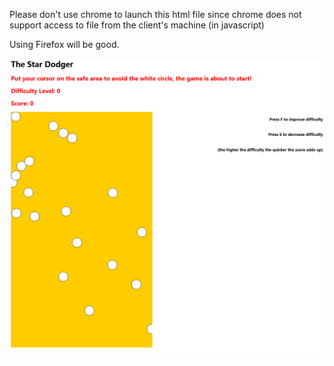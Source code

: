 Please don't use chrome to launch this html file since chrome does not support access to file from the client's machine (in javascript)

Using Firefox will be good.

![alt text](https://github.com/erminwang/web-game/blob/master/example.PNG)
